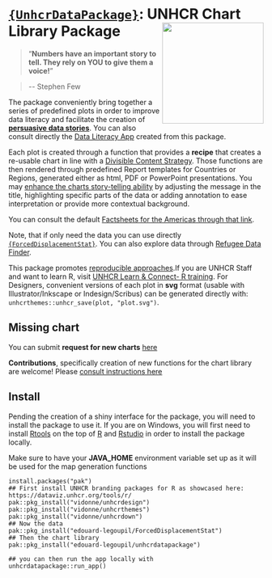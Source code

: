 # [`{UnhcrDataPackage}`](https://edouard-legoupil.github.io/unhcrdatapackage): UNHCR Chart Library Package <img src="man/figures/hex-UnhcrDataPackage.png" width="200" align="right" />


> “__Numbers have an important story to tell. They rely on YOU to give them a voice!__”

> -- Stephen Few

The package conveniently bring together a series of predefined plots in order to improve data literacy and facilitate the creation of __[persuasive data stories](https://edouard-legoupil.github.io/unhcrdatapackage/tuto/tutorial.html)__. 
You can also consult directly the [Data Literacy App](https://rstudio.unhcr.org/Data_Literacy/) created from this package. 

Each plot is created through a function that provides a __recipe__ that creates a re-usable chart in line with a [Divisible Content Strategy](https://www.columnfivemedia.com/divisible-content-strategy-gives-brand-less/). Those functions are then rendered through predefined Report templates for Countries or Regions, generated either as html, PDF or PowerPoint presentations. You may [enhance the charts story-telling ability](https://edouard-legoupil.github.io/unhcrdatapackage/articles/library.html) by adjusting the message in the title, highlighting specific parts of the data or adding annotation to ease interpretation or provide more contextual background.

You can consult the default [Factsheets for the Americas through that link](https://edouard-legoupil.github.io/unhcrdatapackage/factsheet/factsheet.html). 

Note, that if only need the data you can use directly [`{ForcedDisplacementStat}`](https://edouard-legoupil.github.io/ForcedDisplacementStat/). You can also explore data through  [Refugee Data Finder](https://www.unhcr.org/refugee-statistics/).

This package promotes [reproducible approaches](https://unhcr-americas.github.io/reproducibility).If you are UNHCR Staff and want to learn R, visit [UNHCR Learn & Connect- R training](https://unhcr.csod.com/ui/lms-learner-playlist/PlaylistDetails?playlistId=e90e2279-e3a4-4ef2-8b74-757f91d224b2).
For Designers, convenient versions of each plot in __svg__ format (usable with Illustrator/Inkscape or Indesign/Scribus) can be generated directly  with: `unhcrthemes::unhcr_save(plot, "plot.svg")`.


## Missing chart

You can submit __request for new charts__ [here](https://github.com/Edouard-Legoupil/unhcrdatapackage/issues/new)

__Contributions__, specifically creation of new functions for the chart library are welcome! Please [consult instructions here](https://edouard-legoupil.github.io/unhcrdatapackage/articles/adding-new-charts.html) 



## Install

Pending the creation of a shiny interface for the package, you will need to install the package to use it. If you are on Windows, you will first need to install [Rtools](https://cran.r-project.org/bin/windows/Rtools/) on the top of [R](https://cran.r-project.org/bin/windows/base/) and [Rstudio](https://posit.co/download/rstudio-desktop/) in order to install the package locally.

Make sure to have your __JAVA_HOME__ environment variable set up as it will be used for the map generation functions

```{r}
install.packages("pak")
## First install UNHCR branding packages for R as showcased here: https://dataviz.unhcr.org/tools/r/
pak::pkg_install("vidonne/unhcrdesign")
pak::pkg_install("vidonne/unhcrthemes")
pak::pkg_install("vidonne/unhcrdown")
## Now the data 
pak::pkg_install("edouard-legoupil/ForcedDisplacementStat")
## Then the chart library
pak::pkg_install("edouard-legoupil/unhcrdatapackage")
```

```{r}
## you can then run the app locally with
unhcrdatapackage::run_app()
```
